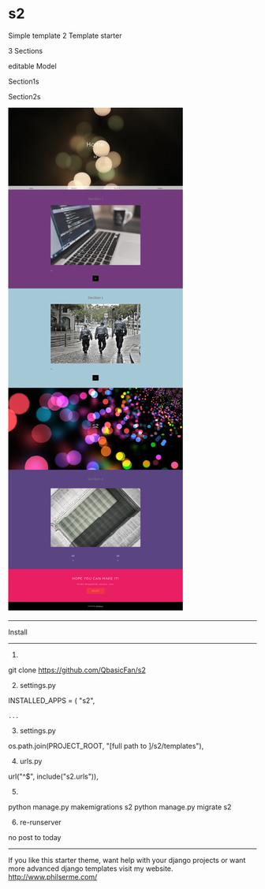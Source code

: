 # s2
Simple template 2
Template starter

3 Sections 

editable Model


Section1s

Section2s




![alt text](https://github.com/QbasicFan/s2/blob/master/ss2.png)



*****************
Install
*****************

1)

git clone https://github.com/QbasicFan/s2 

2) settings.py

INSTALLED_APPS = (
    "s2",
    
    ...
3) settings.py

 os.path.join(PROJECT_ROOT, "[full path to ]/s2/templates"),

4) urls.py

  url("^$", include("s2.urls")),
  
5)
python manage.py makemigrations s2
python manage.py migrate s2

6) re-runserver

no post to today

*****************
If you like this starter theme, want help with your django projects or want more advanced django templates visit my website. http://www.philserme.com/
